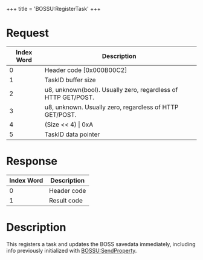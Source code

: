 +++
title = 'BOSSU:RegisterTask'
+++

# Request

| Index Word | Description                                                   |
|------------|---------------------------------------------------------------|
| 0          | Header code \[0x000B00C2\]                                    |
| 1          | TaskID buffer size                                            |
| 2          | u8, unknown(bool). Usually zero, regardless of HTTP GET/POST. |
| 3          | u8, unknown. Usually zero, regardless of HTTP GET/POST.       |
| 4          | (Size \<\< 4) \| 0xA                                          |
| 5          | TaskID data pointer                                           |

# Response

| Index Word | Description |
|------------|-------------|
| 0          | Header code |
| 1          | Result code |

# Description

This registers a task and updates the BOSS savedata immediately, including info previously initialized with [BOSSU:SendProperty](BOSSU:SendProperty "wikilink").
